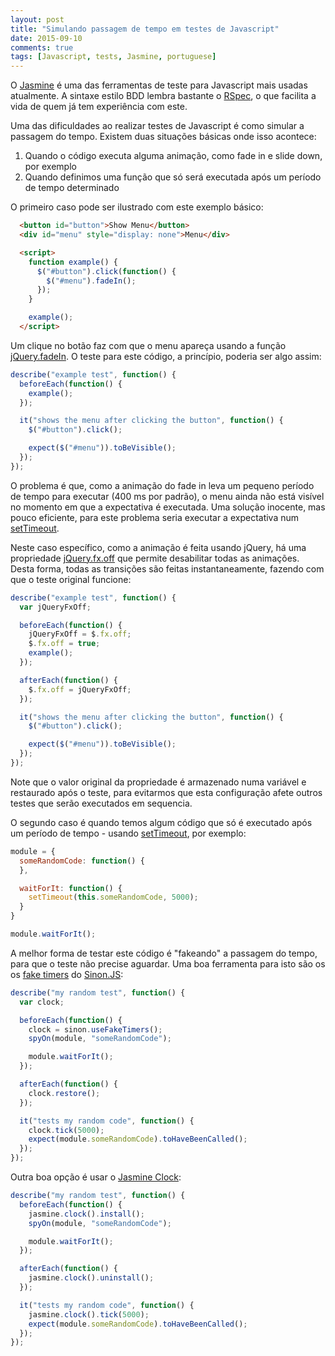 ```yaml
---
layout: post
title: "Simulando passagem de tempo em testes de Javascript"
date: 2015-09-10
comments: true
tags: [Javascript, tests, Jasmine, portuguese]
---
```

O [Jasmine](http://jasmine.github.io/) é uma das ferramentas de teste para Javascript mais usadas atualmente. A sintaxe estilo BDD lembra bastante o [RSpec](http://rspec.info/), o que facilita a vida de quem já tem experiência com este.

Uma das dificuldades ao realizar testes de Javascript é como simular a passagem do tempo. Existem duas situações básicas onde isso acontece:

1. Quando o código executa alguma animação, como fade in e slide down, por exemplo
2. Quando definimos uma função que só será executada após um período de tempo determinado

O primeiro caso pode ser ilustrado com este exemplo básico:

```html
  <button id="button">Show Menu</button>
  <div id="menu" style="display: none">Menu</div>

  <script>
    function example() {
      $("#button").click(function() {
        $("#menu").fadeIn();
      });
    }

    example();
  </script>
```

Um clique no botão faz com que o menu apareça usando a função [jQuery.fadeIn](http://api.jquery.com/fadein/). O teste para este código, a princípio, poderia ser algo assim:

```javascript
describe("example test", function() {
  beforeEach(function() {
    example();
  });

  it("shows the menu after clicking the button", function() {
    $("#button").click();

    expect($("#menu")).toBeVisible();
  });
});
```

O problema é que, como a animação do fade in leva um pequeno período de tempo para executar (400 ms por padrão), o menu ainda não está visível no momento em que a expectativa é executada. Uma solução inocente, mas pouco eficiente, para este problema seria executar a expectativa num [setTimeout](https://developer.mozilla.org/en-US/docs/Web/API/WindowTimers/setTimeout).

Neste caso específico, como a animação é feita usando jQuery, há uma propriedade [jQuery.fx.off](https://api.jquery.com/jquery.fx.off/) que permite desabilitar todas as animações. Desta forma, todas as transições são feitas instantaneamente, fazendo com que o teste original funcione:

```javascript
describe("example test", function() {
  var jQueryFxOff;

  beforeEach(function() {
    jQueryFxOff = $.fx.off;
    $.fx.off = true;
    example();
  });

  afterEach(function() {
    $.fx.off = jQueryFxOff;
  });

  it("shows the menu after clicking the button", function() {
    $("#button").click();

    expect($("#menu")).toBeVisible();
  });
});
```

Note que o valor original da propriedade é armazenado numa variável e restaurado após o teste, para evitarmos que esta configuração afete outros testes que serão executados em sequencia.

O segundo caso é quando temos algum código que só é executado após um período de tempo - usando [setTimeout](https://developer.mozilla.org/en-US/docs/Web/API/WindowTimers/setTimeout), por exemplo:

```javascript
module = {
  someRandomCode: function() {
  },

  waitForIt: function() {
    setTimeout(this.someRandomCode, 5000);
  }
}

module.waitForIt();
```

A melhor forma de testar este código é "fakeando" a passagem do tempo, para que o teste não precise aguardar. Uma boa ferramenta para isto são os os [fake timers](http://sinonjs.org/docs/#clock) do [Sinon.JS](http://sinonjs.org/):

```javascript
describe("my random test", function() {
  var clock;

  beforeEach(function() {
    clock = sinon.useFakeTimers();
    spyOn(module, "someRandomCode");

    module.waitForIt();
  });

  afterEach(function() {
    clock.restore();
  });

  it("tests my random code", function() {
    clock.tick(5000);
    expect(module.someRandomCode).toHaveBeenCalled();
  });
});
```

Outra boa opção é usar o [Jasmine Clock](http://jasmine.github.io/2.3/introduction.html#section-Jasmine_Clock):

```javascript
describe("my random test", function() {
  beforeEach(function() {
    jasmine.clock().install();
    spyOn(module, "someRandomCode");

    module.waitForIt();
  });

  afterEach(function() {
    jasmine.clock().uninstall();
  });

  it("tests my random code", function() {
    jasmine.clock().tick(5000);
    expect(module.someRandomCode).toHaveBeenCalled();
  });
});
```
